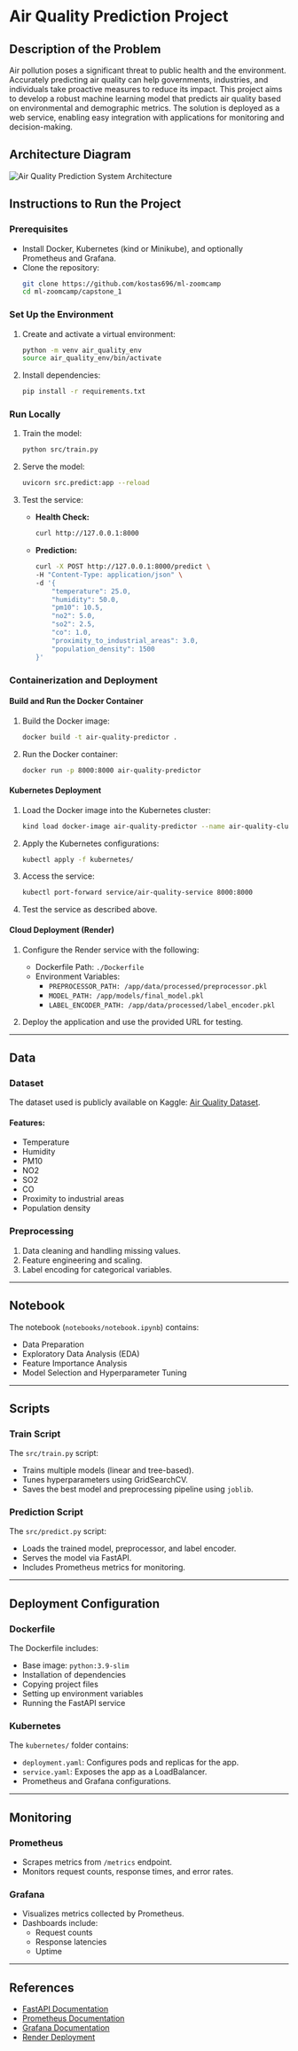 # Air Quality Prediction Project

## Description of the Problem

Air pollution poses a significant threat to public health and the environment. Accurately predicting air quality can help governments, industries, and individuals take proactive measures to reduce its impact. This project aims to develop a robust machine learning model that predicts air quality based on environmental and demographic metrics. The solution is deployed as a web service, enabling easy integration with applications for monitoring and decision-making.

## Architecture Diagram

![Air Quality Prediction System Architecture](./air_quality_architecture_with_title.png)

## Instructions to Run the Project

### Prerequisites

- Install Docker, Kubernetes (kind or Minikube), and optionally Prometheus and Grafana.
- Clone the repository:
  ```bash
  git clone https://github.com/kostas696/ml-zoomcamp
  cd ml-zoomcamp/capstone_1
  ```

### Set Up the Environment

1. Create and activate a virtual environment:
   ```bash
   python -m venv air_quality_env
   source air_quality_env/bin/activate
   ```

2. Install dependencies:
   ```bash
   pip install -r requirements.txt
   ```

### Run Locally

1. Train the model:
   ```bash
   python src/train.py
   ```

2. Serve the model:
   ```bash
   uvicorn src.predict:app --reload
   ```

3. Test the service:
   - **Health Check:**
     ```bash
     curl http://127.0.0.1:8000
     ```
   - **Prediction:**
     ```bash
     curl -X POST http://127.0.0.1:8000/predict \
     -H "Content-Type: application/json" \
     -d '{
         "temperature": 25.0,
         "humidity": 50.0,
         "pm10": 10.5,
         "no2": 5.0,
         "so2": 2.5,
         "co": 1.0,
         "proximity_to_industrial_areas": 3.0,
         "population_density": 1500
     }'
     ```

### Containerization and Deployment

#### Build and Run the Docker Container

1. Build the Docker image:
   ```bash
   docker build -t air-quality-predictor .
   ```

2. Run the Docker container:
   ```bash
   docker run -p 8000:8000 air-quality-predictor
   ```

#### Kubernetes Deployment

1. Load the Docker image into the Kubernetes cluster:
   ```bash
   kind load docker-image air-quality-predictor --name air-quality-cluster
   ```

2. Apply the Kubernetes configurations:
   ```bash
   kubectl apply -f kubernetes/
   ```

3. Access the service:
   ```bash
   kubectl port-forward service/air-quality-service 8000:8000
   ```

4. Test the service as described above.

#### Cloud Deployment (Render)

1. Configure the Render service with the following:
   - Dockerfile Path: `./Dockerfile`
   - Environment Variables:
     - `PREPROCESSOR_PATH: /app/data/processed/preprocessor.pkl`
     - `MODEL_PATH: /app/models/final_model.pkl`
     - `LABEL_ENCODER_PATH: /app/data/processed/label_encoder.pkl`

2. Deploy the application and use the provided URL for testing.

---

## Data

### Dataset

The dataset used is publicly available on Kaggle: [Air Quality Dataset](https://www.kaggle.com/).

#### Features:
- Temperature
- Humidity
- PM10
- NO2
- SO2
- CO
- Proximity to industrial areas
- Population density

### Preprocessing

1. Data cleaning and handling missing values.
2. Feature engineering and scaling.
3. Label encoding for categorical variables.

---

## Notebook

The notebook (`notebooks/notebook.ipynb`) contains:

- Data Preparation
- Exploratory Data Analysis (EDA)
- Feature Importance Analysis
- Model Selection and Hyperparameter Tuning

---

## Scripts

### Train Script

The `src/train.py` script:
- Trains multiple models (linear and tree-based).
- Tunes hyperparameters using GridSearchCV.
- Saves the best model and preprocessing pipeline using `joblib`.

### Prediction Script

The `src/predict.py` script:
- Loads the trained model, preprocessor, and label encoder.
- Serves the model via FastAPI.
- Includes Prometheus metrics for monitoring.

---

## Deployment Configuration

### Dockerfile

The Dockerfile includes:
- Base image: `python:3.9-slim`
- Installation of dependencies
- Copying project files
- Setting up environment variables
- Running the FastAPI service

### Kubernetes

The `kubernetes/` folder contains:
- `deployment.yaml`: Configures pods and replicas for the app.
- `service.yaml`: Exposes the app as a LoadBalancer.
- Prometheus and Grafana configurations.

---

## Monitoring

### Prometheus

- Scrapes metrics from `/metrics` endpoint.
- Monitors request counts, response times, and error rates.

### Grafana

- Visualizes metrics collected by Prometheus.
- Dashboards include:
  - Request counts
  - Response latencies
  - Uptime

---

## References

- [FastAPI Documentation](https://fastapi.tiangolo.com/)
- [Prometheus Documentation](https://prometheus.io/docs/)
- [Grafana Documentation](https://grafana.com/docs/)
- [Render Deployment](https://render.com/)

